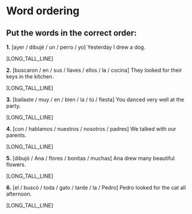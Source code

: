 # Word ordering

## Put the words in the correct order:

**1.** [ayer / dibujé / un / perro / yo]
Yesterday I drew a dog.

[LONG_TALL_LINE]

**2.** [buscaron / en / sus / llaves / ellos / la / cocina]
They looked for their keys in the kitchen.

[LONG_TALL_LINE]

**3.** [bailaste / muy / en / bien / la / tú / fiesta]
You danced very well at the party.

[LONG_TALL_LINE]

**4.** [con / hablamos / nuestros / nosotros / padres]
We talked with our parents.

[LONG_TALL_LINE]

**5.** [dibujó / Ana / flores / bonitas / muchas]
Ana drew many beautiful flowers.

[LONG_TALL_LINE]

**6.** [el / buscó / toda / gato / tarde / la / Pedro]
Pedro looked for the cat all afternoon.

[LONG_TALL_LINE]